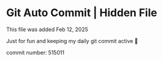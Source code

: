 # Git Auto Commit | Hidden File

This file was added Feb 12, 2025

Just for fun and keeping my daily git commit active 🤪

commit number: 515011

